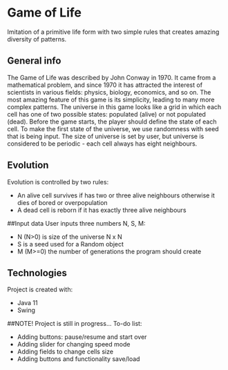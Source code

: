 # Game of Life
Imitation of a primitive life form with two simple rules that creates amazing diversity of patterns.

## General info
The Game of Life was described by John Conway in 1970. It came from a mathematical problem, and since 1970 it has attracted the interest of scientists in various fields: physics, biology, economics, and so on.
The most amazing feature of this game is its simplicity, leading to many more complex patterns. The universe in this game looks like a grid in which each cell has one of two possible states: populated (alive) or not populated (dead).
                                                                                                Before the game starts, the player should define the state of each cell. To make the first state of the universe, we use randomness with seed that is being input.
                                                                                                The size of universe is set by user, but universe is considered to be periodic - each cell always has eight neighbours.
## Evolution
Evolution is controlled by two rules:
* An alive cell survives if has two or three alive neighbours otherwise it dies of bored or overpopulation
* A dead cell is reborn if it has exactly three alive neighbours

##Input data
User inputs three numbers N, S, M:
* N (N>0) is size of the universe N x N
* S is a seed used for a Random object
* M (M>=0) the number of generations the program should create

## Technologies
Project is created with:
* Java 11
* Swing

##NOTE! Project is still in progress...
To-do list:
* Adding buttons: pause/resume and start over
* Adding slider for changing speed mode
* Adding fields to change cells size
* Adding buttons and functionality save/load
